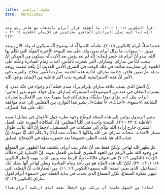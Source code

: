 ```yaml
---
title:  شكوك إبراهيم
date:  09/05/2022
---
```


`اقرأ التكوين ١٦: ١ – ١٦. ما أهمِّيَّة قرار أبرام بالذهاب مع هاجر رغم وعد الله له؟ كيف تمثِّل المرأتان اتِّجاهَين مختلفين في الإيمان (غلاطية ٤: ٢١ – ٣١)؟`

عندما شكَّ أبرام (التكوين ١٥: ٢)، طمأنه الله وأكَّد له بوضوح أنَّه سيكون له ولد. الآن، وبعد مرور ١٠ سنوات، ما يزال أبرام بدون ولد. حتَّى بعد النبوءة الأخيرة القويَّة التي تكلَّم بها الله، يبدو أنَّ أبرام قد خسر إيمانه: إنَّه لم يعد يؤمن بعد الآن بأنَّه سيكون مِن الممكن أنْ ينجب ابنًا من ساراي. وساراي، التي شعرت باليأس، أخذت زمام المبادرة وحثَّته على اللجوء إلى ممارسة شائعة في ذلك الوقت في الشرق الأدنى القديم: أنْ يتَّخذ لنفسه زوجة بديلة. تمَّ تعيين هاجر، خادمة ساراي، لتأدية هذه الخدمة. سارت الأمور بنجاح. والغريب في الأمر أنَّ هذه الاستراتيجية البشرية بدت أكثر فاعلية مِن الإيمان بوعود الله.

إنَّ النصّ الذي يصف علاقة ساراي بإبرام يردِّد صدى قصَّة آدم وحواء في جنَّة عدن، إذ يشترك النصَّان في عدد مِن الموضوعات المشتركة (ساراي، مِثل حواء، تقوم بدور إيجابي؛ أبرام، مِثل آدم، يؤدِّي دورًا سلبيًّا)، ويشتركان فيما بينهما بعدد مِن الأفعال والعبارات الشائعة («سمع»، «أخذَتْ»، «أعطَتْ»). يشير هذا التوازي بين القصَّتين إلى عدم موافقة الله على هذا التصرُّف.

يشير الرسول بولس إلى هذه القصَّة ليوضِّح وجهة نظره حول الأعمال في مقابل النعمة (غلاطية ٤: ٢٣ – ٢٦). النتيجة واحدة في كلتا القصَّتين: إنَّ المكافأة الفورية على العمل البشري خارج إرادة الله تؤدِّي إلى مشكلات في المستقبل. لاحِظ أنَّ الله غائب طوال مسار الأحداث. تتحدَّث ساراي عن الله ولكنَّها لا تتحدَّث معه أبدًا؛ ولا يكلِّم الله أيًّا منهما. إنَّ غياب الله هنا يلفت النظر، خصوصًا بعد حضوره بقوَّة في الإصحاح السابق.

ثمَّ يظهر الله لهاجر، ولكنْ فقط بعد أنْ تغادر بيت أبرام. يكشف هذا الظهور غير المتوقَّع عن وجود الله على الرغم مِن الجهد البشري الساعي للعمل بدونه. إنَّ الإشارة إلى «مَلاَك الرَّبِّ» (التكوين ١٦: ٧) هي عنوان غالبًا ما يتمُّ الربط بينه وبين الرّب، يهوه (انظر التكوين ١٨: ١، ١٣، ٢٢). لكنَّ الله هذه المرَّة هو مَن يأخذ زمام المبادرة ويعلن لهاجر أنَّها ستلد ابنًا، إسماعيل، الذي يعني اسمه: الله يسمع (التكوين ١٦: ١١). مِن المفارقات أنَّ القصَّة، التي تنتهي بفكرة السماع، تكرِّر السماع الذي يحدث في بداية القصَّة حين «سمع» أبرام لقول ساراي (التكوين ١٦: ٢).

`لماذا مِن السهل علينا أن نرتكب نوع الخطأ نفسه الذي ارتكبه أبرام هنا؟`